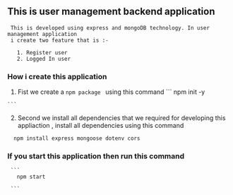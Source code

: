 ## This is user management backend application 
   
     This is developed using express and mongoDB technology. In user management application 
     i create two feature that is :-
```
   1. Register user
   2. Logged In user
```
### How i create this application 
    
   1. Fist we create a `npm package ` using this command
    ```
      npm init -y
      
    ```
   2. Second we install all dependencies that we required for developing this appliaction , install  all dependencies using this command 

   ```
     npm install express mongoose dotenv cors

   ``` 
 ### If you start this application then  run this command 

     ```
       npm start

     ``` 